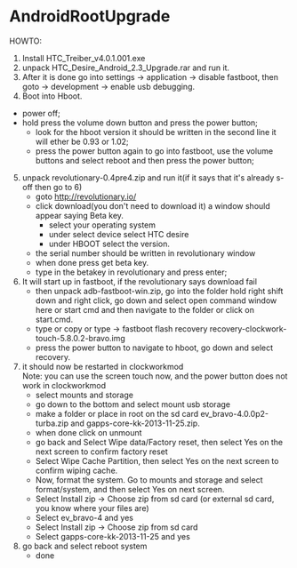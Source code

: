 # AndroidRootUpgrade
HOWTO: <br/>
1. Install HTC_Treiber_v4.0.1.001.exe <br/>
2. unpack HTC_Desire_Android_2.3_Upgrade.rar and run it.<br/>
3. After it is done go into settings -> application -> disable fastboot, then goto -> development -> enable usb debugging.<br/>
4. Boot into Hboot.
  - power off;
  - hold press the volume down button and press the power button;
	- look for the hboot version it should be written in the second line it will ether be 0.93 or 1.02;
	- press the power button again to go into fastboot, use the volume buttons and select reboot and then press the power button;
5. unpack revolutionary-0.4pre4.zip and run it(if it says that it's already s-off then go to 6)<br/>
	- goto http://revolutionary.io/
	- click download(you don't need to download it) a window should appear saying Beta key.
		- select your operating system
		- under select device select HTC desire
		- under HBOOT select the version.
	- the serial number should be written in revolutionary window
	- when done press get beta key.
	- type in the betakey in revolutionary and press enter;
6. It will start up in fastboot, if the revolutionary says download fail<br/>
	- then unpack adb-fastboot-win.zip, go into the folder hold right shift down and right click, go down and select open command window here or start cmd and then navigate to the folder or click on start.cmd.
	- type or copy or type -> fastboot flash recovery recovery-clockwork-touch-5.8.0.2-bravo.img
	- press the power button to navigate to hboot, go down and select recovery.
7. it should now be restarted in clockworkmod<br/>
	Note: you can use the screen touch now, and the power button does not work in clockworkmod
	- select mounts and storage
	- go down to the bottom and select mount usb storage
	- make a folder or place in root on the sd card ev_bravo-4.0.0p2-turba.zip and gapps-core-kk-2013-11-25.zip.
	- when done click on unmount
	- go back and Select Wipe data/Factory reset, then select Yes on the next screen to confirm factory reset
	- Select Wipe Cache Partition, then select Yes on the next screen to confirm wiping cache.
	- Now, format the system. Go to mounts and storage and select format/system, and then select Yes on next screen.
	- Select Install zip -> Choose zip from sd card (or external sd card, you know where your files are)
	- Select ev_bravo-4 and yes
	- Select Install zip ->	Choose zip from sd card
	- Select gapps-core-kk-2013-11-25 and yes
8. go back and select reboot system<br/>
	- done 

